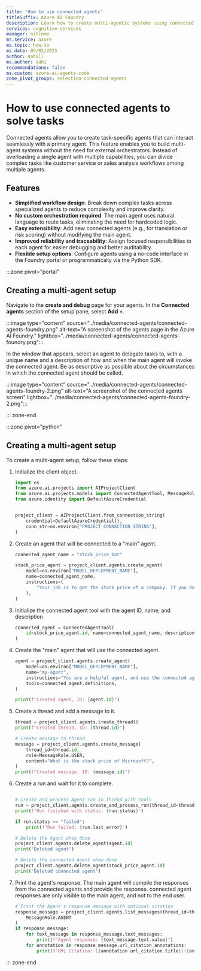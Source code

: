 ```yaml
---
title: 'How to use connected agents'
titleSuffix: Azure AI Foundry
description: Learn how to create multi-agentic systems using connected agents in  AI Agent Service.
services: cognitive-services
manager: nitinme
ms.service: azure
ms.topic: how-to
ms.date: 05/02/2025
author: aahill
ms.author: aahi
recommendations: false
ms.custom: azure-ai-agents-code
zone_pivot_groups: selection-connected-agents
---
```


# How to use connected agents to solve tasks

Connected agents allow you to create task-specific agents that can interact seamlessly with a primary agent. This feature enables you to build multi-agent systems without the need for external orchestrators. Instead of overloading a single agent with multiple capabilities, you can divide complex tasks like customer service or sales analysis workflows among multiple agents.

## Features

* **Simplified workflow design**: Break down complex tasks across specialized agents to reduce complexity and improve clarity.
* **No custom orchestration required**: The main agent uses natural language to route tasks, eliminating the need for hardcoded logic.
* **Easy extensibility**: Add new connected agents (e.g., for translation or risk scoring) without modifying the main agent.
* **Improved reliability and traceability**: Assign focused responsibilities to each agent for easier debugging and better auditability.
* **Flexible setup options**: Configure agents using a no-code interface in the Foundry portal or programmatically via the Python SDK.

:::zone pivot="portal"

## Creating a multi-agent setup

Navigate to the **create and debug** page for your agents. In the **Connected agents** section of the setup pane, select **Add +**.


:::image type="content" source="../media/connected-agents/connected-agents-foundry.png" alt-text="A screenshot of the agents page in the Azure AI Foundry." lightbox="../media/connected-agents/connected-agents-foundry.png":::

In the window that appears, select an agent to delegate tasks to, with a unique name and a description of how and when the main agent will invoke the connected agent. Be as descriptive as possible about the circumstances in which the connected agent should be called.

:::image type="content" source="../media/connected-agents/connected-agents-foundry-2.png" alt-text="A screenshot of the connected agents screen" lightbox="../media/connected-agents/connected-agents-foundry-2.png":::

::: zone-end

:::zone pivot="python"


## Creating a multi-agent setup

To create a multi-agent setup, follow these steps:

1. Initialize the client object.

    ```python
    import os
    from azure.ai.projects import AIProjectClient
    from azure.ai.projects.models import ConnectedAgentTool, MessageRole
    from azure.identity import DefaultAzureCredential
    
    
    project_client = AIProjectClient.from_connection_string(
        credential=DefaultAzureCredential(),
        conn_str=os.environ["PROJECT_CONNECTION_STRING"],
    )
    ```

1. Create an agent that will be connected to a "main" agent.

    ```python
    connected_agent_name = "stock_price_bot"
    
    stock_price_agent = project_client.agents.create_agent(
        model=os.environ["MODEL_DEPLOYMENT_NAME"],
        name=connected_agent_name,
        instructions=(
            "Your job is to get the stock price of a company. If you don't know the realtime stock price, return the last known stock price."
        ),
    )
    ```
   
1. Initialize the connected agent tool with the agent ID, name, and description
    
    ```python
    connected_agent = ConnectedAgentTool(
        id=stock_price_agent.id, name=connected_agent_name, description="Gets the stock price of a company"
    )
    ```

1. Create the "main" agent that will use the connected agent.

    ```python
    agent = project_client.agents.create_agent(
        model=os.environ["MODEL_DEPLOYMENT_NAME"],
        name="my-agent",
        instructions="You are a helpful agent, and use the connected agent to get stock prices.",
        tools=connected_agent.definitions,
    )
    
    print(f"Created agent, ID: {agent.id}")
    ```

1. Create a thread and add a message to it.
    
    ```python
    thread = project_client.agents.create_thread()
    print(f"Created thread, ID: {thread.id}")
    
    # Create message to thread
    message = project_client.agents.create_message(
        thread_id=thread.id,
        role=MessageRole.USER,
        content="What is the stock price of Microsoft?",
    )
    print(f"Created message, ID: {message.id}")
    
    ```
    
1. Create a run and wait for it to complete. 
    
    ```python
    
    # Create and process Agent run in thread with tools
    run = project_client.agents.create_and_process_run(thread_id=thread.id, agent_id=agent.id)
    print(f"Run finished with status: {run.status}")
    
    if run.status == "failed":
        print(f"Run failed: {run.last_error}")
    
    # Delete the Agent when done
    project_client.agents.delete_agent(agent.id)
    print("Deleted agent")
    
    # Delete the connected Agent when done
    project_client.agents.delete_agent(stock_price_agent.id)
    print("Deleted connected agent")
    ```

1. Print the agent's response. The main agent will compile the responses from the connected agents and provide the response. connected agent responses are only visible to the main agent, and not to the end user.
    
    ```python
    # Print the Agent's response message with optional citation
    response_message = project_client.agents.list_messages(thread_id=thread.id).get_last_message_by_role(
        MessageRole.AGENT
    )
    if response_message:
        for text_message in response_message.text_messages:
            print(f"Agent response: {text_message.text.value}")
        for annotation in response_message.url_citation_annotations:
            print(f"URL Citation: [{annotation.url_citation.title}]({annotation.url_citation.url})")
    ```

::: zone-end